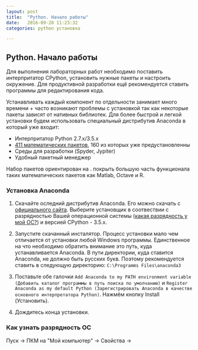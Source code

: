 ```yaml
---
layout: post
title:  "Python. Начало работы"
date:   2016-09-20 11:23:32
categories: python установка

---
```



## Python. Начало работы
Для выполнения лабораторных работ необходимо поставить интерпритатор CPython, установить нужные пакеты и настроить окружение. Для продуктивной разработки ещё рекомендуется ставить программы для редактирования кода.

Устанавливать каждый компонент по отдельности занимает много времени + часто возникают проблемы с установкой так как некоторые пакеты зависят от нативных библиотек.
Для более быстрой и легкой установки будем использовать специальный дистрибутив Anaconda в который уже входит:
* Интерпритатор Python 2.7.x/3.5.x
* [411 математических пакетов](https://docs.continuum.io/anaconda/pkg-docs), 160 из которых уже предустановленны
* Среды для разработки (Spyder, Jypiter)
* Удобный пакетный менеджер

Набор пакетов ориентирован на . покрыть большую часть функционала таких математических пакетов как Matlab, Octave и R.

### Установка Anaconda
1. Скачайте оследний дистрибутив Anaconda. Его можно скачать с [официального сайта](https://www.continuum.io/downloads). Выберите установщик в соотвествии c разрядностью Вашей операционной системы ([какая разрядность у мой ОС?]()) и версией CPython - 3.5.x.
2. Запустите скачанный инсталятор. Процесс установки мало чем отличается от установки любой Windows программы. Единственное на что необходимо обратить внимание это путь, куда устанавливается Anaconda.
В пути директории, куда ставится Anaconda, не должно быть русских букв. Поэтому рекомендуется ставить в следующую директорию:
`C:\Programms Files\anaconda3`

3. Поставьте обе галочки `Add Anaconda to my PATH environment variable (Добавить каталог программы в путь поиска по умолчанию)` и `Register Anaconda as my default Python (Зарегистрировать Anaconda в качестве основного интерпретатора Python)`. Нажмём кнопку Install (Установить).

4. Дождитесь конца установки.


### 


### Как узнать разрядность ОС
Пуск -> ПКМ на "Мой компьютер" -> Свойства ->
